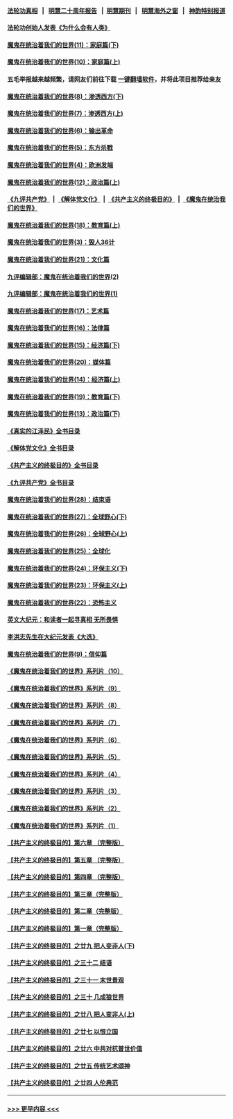 #### [法轮功真相](https://github.com/gfw-breaker/truth/blob/master/README.md?t=0) &nbsp;&nbsp;|&nbsp;&nbsp; [明慧二十周年报告](https://github.com/gfw-breaker/mh-reports/blob/master/README.md?t=0) &nbsp;&nbsp;|&nbsp;&nbsp;[明慧期刊](https://github.com/gfw-breaker/mh-qikan) &nbsp;&nbsp;|&nbsp;&nbsp; [明慧海外之窗](https://github.com/gfw-breaker/mh-news/blob/master/README.md?t=0) &nbsp;&nbsp;|&nbsp;&nbsp; [神韵特别报道](https://github.com/gfw-breaker/mh-news/blob/master/shenyun.md?t=0)
#### [法轮功创始人发表《为什么会有人类》](../pages/nsc422/n13912117.md?t=03010343) 
#### [魔鬼在统治着我们的世界(11)：家庭篇(下)](../pages/nsc422/n10440961.md?t=03010343) 
#### [魔鬼在统治着我们的世界(10)：家庭篇(上)](../pages/nsc422/n10435448.md?t=03010343) 
#### 五毛举报越来越频繁，请网友们前往下载 [一键翻墙软件](https://github.com/gfw-breaker/ssr-accounts)，并将此项目推荐给亲友
#### [魔鬼在统治着我们的世界(8)：渗透西方(下)](../pages/nsc422/n10429603.md?t=03010343) 
#### [魔鬼在统治着我们的世界(7)：渗透西方(上)](../pages/nsc422/n10426013.md?t=03010343) 
#### [魔鬼在统治着我们的世界(6)：输出革命](../pages/nsc422/n10421536.md?t=03010343) 
#### [魔鬼在统治着我们的世界(5)：东方杀戮](../pages/nsc422/n10417707.md?t=03010343) 
#### [魔鬼在统治着我们的世界(4)：欧洲发端](../pages/nsc422/n10414890.md?t=03010343) 
#### [魔鬼在统治着我们的世界(12)：政治篇(上)](../pages/nsc422/n10444576.md?t=03010343) 
#### [《九评共产党》](https://github.com/begood0513/9ping.md/blob/master/README.md) &nbsp;|&nbsp; [《解体党文化》](../../../../jtdwh.md/blob/master/README.md)  &nbsp;|&nbsp; [《共产主义的终极目的》](../../../../gczydzjmd.md/blob/master/README.md) &nbsp;|&nbsp; [《魔鬼在统治我们的世界》](../../../../mgztzwmdsj.md/blob/master/README.md) 
#### [魔鬼在统治着我们的世界(18)：教育篇(上)](../pages/nsc422/n10526970.md?t=03010343) 
#### [魔鬼在统治着我们的世界(3)：毁人36计](../pages/nsc422/n10411583.md?t=03010343) 
#### [魔鬼在统治着我们的世界(21)：文化篇](../pages/nsc422/n10597706.md?t=03010343) 
#### [九评编辑部：魔鬼在统治着我们的世界(2)](../pages/nsc422/n10410036.md?t=03010343) 
#### [九评编辑部：魔鬼在统治着我们的世界(1)](../pages/nsc422/n10406825.md?t=03010343) 
#### [魔鬼在统治着我们的世界(17)：艺术篇](../pages/nsc422/n10499093.md?t=03010343) 
#### [魔鬼在统治着我们的世界(16)：法律篇](../pages/nsc422/n10485969.md?t=03010343) 
#### [魔鬼在统治着我们的世界(15)：经济篇(下)](../pages/nsc422/n10469975.md?t=03010343) 
#### [魔鬼在统治着我们的世界(20)：媒体篇](../pages/nsc422/n10586579.md?t=03010343) 
#### [魔鬼在统治着我们的世界(14)：经济篇(上)](../pages/nsc422/n10457370.md?t=03010343) 
#### [魔鬼在统治着我们的世界(19)：教育篇(下)](../pages/nsc422/n10564808.md?t=03010343) 
#### [魔鬼在统治着我们的世界(13)：政治篇(下)](../pages/nsc422/n10448270.md?t=03010343) 
#### [《真实的江泽民》全书目录](../pages/nsc422/n13721399.md?t=03010343) 
#### [《解体党文化》全书目录](../pages/nsc422/n13721157.md?t=03010343) 
#### [《共产主义的终极目的》全书目录](../pages/nsc422/n13721048.md?t=03010343) 
#### [《九评共产党》全书目录](../pages/nsc422/n13708085.md?t=03010343) 
#### [魔鬼在统治着我们的世界(28)：结束语](../pages/nsc422/n10936246.md?t=03010343) 
#### [魔鬼在统治着我们的世界(27)：全球野心(下)](../pages/nsc422/n10928319.md?t=03010343) 
#### [魔鬼在统治着我们的世界(26)：全球野心(上)](../pages/nsc422/n10900318.md?t=03010343) 
#### [魔鬼在统治着我们的世界(25)：全球化](../pages/nsc422/n10788205.md?t=03010343) 
#### [魔鬼在统治着我们的世界(24)：环保主义(下)](../pages/nsc422/n10695307.md?t=03010343) 
#### [魔鬼在统治着我们的世界(23)：环保主义(上)](../pages/nsc422/n10688613.md?t=03010343) 
#### [魔鬼在统治着我们的世界(22)：恐怖主义](../pages/nsc422/n10614727.md?t=03010343) 
#### [英文大纪元：和读者一起寻真相 无所畏惧](../pages/nsc422/n12542027.md?t=03010343) 
#### [李洪志先生在大纪元发表《大选》](../pages/nsc422/n12534746.md?t=03010343) 
#### [魔鬼在统治着我们的世界(9)：信仰篇](../pages/nsc422/n10432159.md?t=03010343) 
#### [《魔鬼在统治着我们的世界》系列片（10）](../pages/nsc422/n12292670.md?t=03010343) 
#### [《魔鬼在统治着我们的世界》系列片（9）](../pages/nsc422/n12290859.md?t=03010343) 
#### [《魔鬼在统治着我们的世界》系列片（8）](../pages/nsc422/n12287445.md?t=03010343) 
#### [《魔鬼在统治着我们的世界》系列片（7）](../pages/nsc422/n12283425.md?t=03010343) 
#### [《魔鬼在统治着我们的世界》系列片（6）](../pages/nsc422/n12282314.md?t=03010343) 
#### [《魔鬼在统治着我们的世界》系列片（5）](../pages/nsc422/n12281419.md?t=03010343) 
#### [《魔鬼在统治着我们的世界》系列片（4）](../pages/nsc422/n12274024.md?t=03010343) 
#### [《魔鬼在统治着我们的世界》系列片（3）](../pages/nsc422/n12271322.md?t=03010343) 
#### [《魔鬼在统治着我们的世界》系列片（2）](../pages/nsc422/n12269049.md?t=03010343) 
#### [《魔鬼在统治着我们的世界》系列片（1）](../pages/nsc422/n12267575.md?t=03010343) 
#### [【共产主义的终极目的】第六章 （完整版）](../pages/nsc422/n11428913.md?t=03010343) 
#### [【共产主义的终极目的】第五章 （完整版）](../pages/nsc422/n11428912.md?t=03010343) 
#### [【共产主义的终极目的】第四章 （完整版）](../pages/nsc422/n11428907.md?t=03010343) 
#### [【共产主义的终极目的】第三章（完整版）](../pages/nsc422/n11428848.md?t=03010343) 
#### [【共产主义的终极目的】第二章（完整版）](../pages/nsc422/n11428831.md?t=03010343) 
#### [【共产主义的终极目的】第一章（完整版）](../pages/nsc422/n11417651.md?t=03010343) 
#### [【共产主义的终极目的】之廿九 把人变非人(下)](../pages/nsc422/n11344140.md?t=03010343) 
#### [【共产主义的终极目的】之三十二 结语](../pages/nsc422/n11360535.md?t=03010343) 
#### [【共产主义的终极目的】之三十一 末世景观](../pages/nsc422/n11351129.md?t=03010343) 
#### [【共产主义的终极目的】之三十 几成狼世界](../pages/nsc422/n11348280.md?t=03010343) 
#### [【共产主义的终极目的】之廿八 把人变非人(上)](../pages/nsc422/n11340492.md?t=03010343) 
#### [【共产主义的终极目的】之廿七 以恨立国](../pages/nsc422/n11336944.md?t=03010343) 
#### [【共产主义的终极目的】之廿六 中共对抗普世价值](../pages/nsc422/n11324785.md?t=03010343) 
#### [【共产主义的终极目的】之廿五 传统艺术颂神](../pages/nsc422/n11296396.md?t=03010343) 
#### [【共产主义的终极目的】之廿四 人伦典范](../pages/nsc422/n11296397.md?t=03010343) 

----
#### [ >>> 更早内容 <<< ](../indexes/nsc422-earlier.md)
